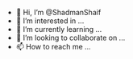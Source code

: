 - 👋 Hi, I’m @ShadmanShaif
- 👀 I’m interested in ...
- 🌱 I’m currently learning ...
- 💞️ I’m looking to collaborate on ...
- 📫 How to reach me ...

<!---
ShadmanShaif/ShadmanShaif is a ✨ special ✨ repository because its `README.md` (this file) appears on your GitHub profile.
You can click the Preview link to take a look at your changes.
--->
